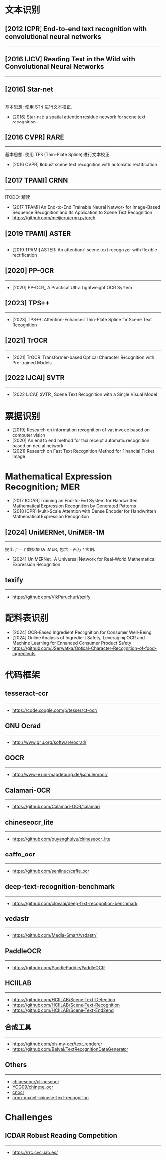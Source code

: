 # 文本识别

## [2012 ICPR] End-to-end text recognition with convolutional neural networks
---

## [2016 IJCV] Reading Text in the Wild with Convolutional Neural Networks
---

## [2016] Star-net
----
基本思想: 使用 STN 进行文本校正.

- [2016] Star-net: a spatial attention residue network for scene text recognition

## [2016 CVPR] RARE
---
基本思想: 使用 TPS (Thin-Plate Spline) 进行文本校正.

- [2016 CVPR] Robust scene text recognition with automatic rectification

## [2017 TPAMI] CRNN
---
!TODO: 精读

- [2017 TPAMI] An End-to-End Trainable Neural Network for Image-Based Sequence Recognition and Its Application to Scene Text Recognition
- https://github.com/meijieru/crnn.pytorch

## [2019 TPAMI] ASTER
---
- [2019 TPAMI] ASTER: An attentional scene text recognizer with flexible rectification

## [2020] PP-OCR
---
- [2020] PP-OCR_ A Practical Ultra Lightweight OCR System

## [2023] TPS++
----
- [2023] TPS++: Attention-Enhanced Thin-Plate Spline for Scene Text Recognition

## [2021] TrOCR
---
- [2021] TrOCR: Transformer-based Optical Character Recognition with Pre-trained Models

## [2022 IJCAI] SVTR
---
- [2022 IJCAI] SVTR_ Scene Text Recognition with a Single Visual Model


# 票据识别

- [2019] Research on information recognition of vat invoice based on computer vision
- [2020] An end to end method for taxi receipt automatic recognition based on neural network
- [2021] Research on Fast Text Recognition Method for Financial Ticket Image


# Mathematical Expression Recognition; MER

- [2017 ICDAR] Training an End-to-End System for Handwritten Mathematical Expression Recognition by Generated Patterns
- [2018 ICPR] Multi-Scale Attention with Dense Encoder for Handwritten Mathematical Expression Recognition

## [2024] UniMERNet, UniMER-1M
---
提出了一个数据集 UniMER, 包含一百万个实例.

- [2024] UniMERNet_ A Universal Network for Real-World Mathematical Expression Recognition

## texify
---
- https://github.com/VikParuchuri/texify


# 配料表识别

- [2024] OCR-Based Ingredient Recognition for Consumer Well-Being
- [2024] Online Analysis of Ingredient Safety, Leveraging OCR and Machine Learning for Enhanced Consumer Product Safety
- https://github.com/JSerwatka/Optical-Character-Recognition-of-food-ingredients


# 代码框架

## tesseract-ocr
---
- https://code.google.com/p/tesseract-ocr/

## GNU Ocrad
---
- http://www.gnu.org/software/ocrad/

## GOCR
---
- http://www-e.uni-magdeburg.de/jschulen/ocr/

## Calamari-OCR
---
- https://github.com/Calamari-OCR/calamari

## chineseocr_lite
---
- https://github.com/ouyanghuiyu/chineseocr_lite

## caffe_ocr
---
- https://github.com/senlinuc/caffe_ocr

## deep-text-recognition-benchmark
---
- https://github.com/clovaai/deep-text-recognition-benchmark

## vedastr
---
- https://github.com/Media-Smart/vedastr/

## PaddleOCR
----
- https://github.com/PaddlePaddle/PaddleOCR

## HCIILAB
---
- https://github.com/HCIILAB/Scene-Text-Detection
- https://github.com/HCIILAB/Scene-Text-Recognition
- https://github.com/HCIILAB/Scene-Text-End2end

## 合成工具
----
- https://github.com/oh-my-ocr/text_renderer
- https://github.com/Belval/TextRecognitionDataGenerator

## Others
---
- [chineseocr/chineseocr](https://github.com/chineseocr/chineseocr )
- [YCG09/chinese_ocr](https://github.com/YCG09/chinese_ocr )
- [cnocr](https://github.com/breezedeus/cnocr)
- [crnn-mxnet-chinese-text-recognition](https://github.com/diaomin/crnn-mxnet-chinese-text-recognition )

# Challenges

## ICDAR Robust Reading Competition
---
- https://rrc.cvc.uab.es/

